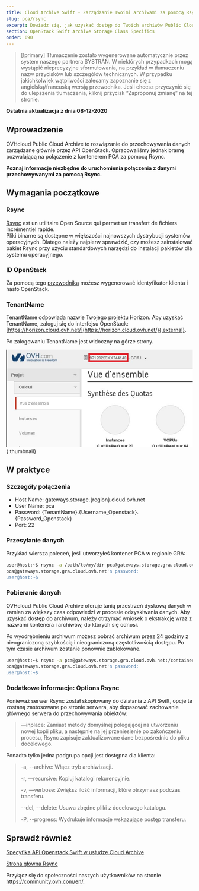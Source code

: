 ```yaml
---
title: Cloud Archive Swift - Zarządzanie Twoimi archiwami za pomocą Rsync
slug: pca/rsync
excerpt: Dowiedz się, jak uzyskać dostęp do Twoich archiwów Public Cloud za pomocą Rsync
section: OpenStack Swift Archive Storage Class Specifics
order: 090
---
```


> [!primary]
> Tłumaczenie zostało wygenerowane automatycznie przez system naszego partnera SYSTRAN. W niektórych przypadkach mogą wystąpić nieprecyzyjne sformułowania, na przykład w tłumaczeniu nazw przycisków lub szczegółów technicznych. W przypadku jakichkolwiek wątpliwości zalecamy zapoznanie się z angielską/francuską wersją przewodnika. Jeśli chcesz przyczynić się do ulepszenia tłumaczenia, kliknij przycisk “Zaproponuj zmianę” na tej stronie.
>

**Ostatnia aktualizacja z dnia 08-12-2020**

## Wprowadzenie

OVHcloud Public Cloud Archive to rozwiązanie do przechowywania danych zarządzane głównie przez API OpenStack. Opracowaliśmy jednak bramę pozwalającą na połączenie z kontenerem PCA za pomocą Rsync.

**Poznaj informacje niezbędne do uruchomienia połączenia z danymi przechowywanymi za pomocą Rsync.**

## Wymagania początkowe

### Rsync

[Rsync](https://rsync.samba.org/) est un utilitaire Open Source qui permet un transfert de fichiers incrémentiel rapide.<br>
Pliki binarne są dostępne w większości najnowszych dystrybucji systemów operacyjnych. Dlatego należy najpierw sprawdzić, czy możesz zainstalować pakiet Rsync przy użyciu standardowych narzędzi do instalacji pakietów dla systemu operacyjnego.

### ID OpenStack

Za pomocą tego [przewodnika](https://docs.ovh.com/pl/public-cloud/tworzenie_dostepu_do_interfejsu_horizon/) możesz wygenerować identyfikator klienta i hasło OpenStack.

### TenantName

TenantName odpowiada nazwie Twojego projektu Horizon. Aby uzyskać TenantName, zaloguj się do interfejsu OpenStack: [https://horizon.cloud.ovh.net/](https://horizon.cloud.ovh.net/){.external}.

Po zalogowaniu TenantName jest widoczny na górze strony.

![horizon](images/image1.png){.thumbnail}

## W praktyce

### Szczegóły połączenia

- Host Name: gateways.storage.{region}.cloud.ovh.net
- User Name: pca
- Password: {TenantName}.{Username_Openstack}.{Password_Openstack}
- Port: 22

### Przesyłanie danych

Przykład wiersza poleceń, jeśli utworzyłeś kontener PCA w regionie GRA:

```bash
user@host:~$ rsync -a /path/to/my/dir pca@gateways.storage.gra.cloud.ovh.net:/container
pca@gateways.storage.gra.cloud.ovh.net's password:
user@host:~$
```

### Pobieranie danych

OVHcloud Public Cloud Archive oferuje tanią przestrzeń dyskową danych w zamian za większy czas odpowiedzi w procesie odzyskiwania danych. Aby uzyskać dostęp do archiwum, należy otrzymać wniosek o ekstrakcję wraz z nazwami kontenera i archiwów, do których się odnosi.

Po wyodrębnieniu archiwum możesz pobrać archiwum przez 24 godziny z nieograniczoną szybkością i nieograniczoną częstotliwością dostępu. Po tym czasie archiwum zostanie ponownie zablokowane.

```bash
user@host:~$ rsync -a pca@gateways.storage.gra.cloud.ovh.net:/container
pca@gateways.storage.gra.cloud.ovh.net's password:
user@host:~$
```

### Dodatkowe informacje: Options Rsync

Ponieważ serwer Rsync został skopiowany do działania z API Swift, opcje te zostaną zastosowane po stronie serwera, aby dopasować zachowanie głównego serwera do przechowywania obiektów:

> —inplace: Zamiast metody domyślnej polegającej na utworzeniu nowej kopii pliku, a następnie na jej przeniesienie po zakończeniu procesu, Rsync zapisuje zaktualizowane dane bezpośrednio do pliku docelowego.
>

Ponadto tylko jedna podgrupa opcji jest dostępna dla klienta:

> -a, --archive: Włącz tryb archiwizacji.
>
> -r, —recursive: Kopiuj katalogi rekurencyjnie.
>
> -v, —verbose: Zwiększ ilość informacji, które otrzymasz podczas transferu.
>
> --del, --delete: Usuwa zbędne pliki z docelowego katalogu.
>
> -P, --progress: Wydrukuje informacje wskazujące postęp transferu.


## Sprawdź również

[Specyfika API Openstack Swift w usłudze Cloud Archive](https://docs.ovh.com/gb/en/storage/pca/api/)

[Strona główna Rsync](https://linux.die.net/man/1/rsync)

Przyłącz się do społeczności naszych użytkowników na stronie <https://community.ovh.com/en/>.
